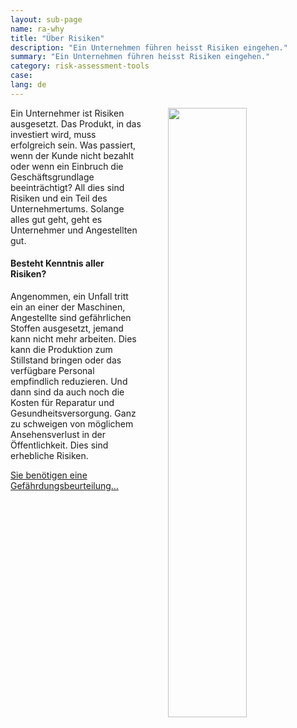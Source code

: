 ```yaml
---
layout: sub-page
name: ra-why
title: "Über Risiken"
description: "Ein Unternehmen führen heisst Risiken eingehen."
summary: "Ein Unternehmen führen heisst Risiken eingehen."
category: risk-assessment-tools
case: 
lang: de
---
```


<img src="/media/bridge-workers.jpg" style="width: 50%; margin: 0 0 2em 3em; float: right" />
Ein Unternehmer ist Risiken ausgesetzt. Das Produkt, in das investiert wird, muss erfolgreich sein. Was passiert, wenn der Kunde nicht bezahlt oder wenn ein Einbruch die Geschäftsgrundlage beeinträchtigt? All dies sind Risiken und ein Teil des Unternehmertums. Solange alles gut geht, geht es Unternehmer und Angestellten gut.


#### Besteht Kenntnis aller Risiken?

Angenommen, ein Unfall tritt ein an einer der Maschinen, Angestellte sind gefährlichen Stoffen ausgesetzt, jemand kann nicht mehr arbeiten. Dies kann die Produktion zum Stillstand bringen oder das verfügbare Personal empfindlich reduzieren. Und dann sind da auch noch die Kosten für Reparatur und Gesundheitsversorgung. Ganz zu schweigen von möglichem Ansehensverlust in der Öffentlichkeit. Dies sind erhebliche Risiken.


<a href="#definieren-und-anpacken" class="pat-scroll icon-right-open pat-button">Sie benötigen eine Gefährdungsbeurteilung…</a>
